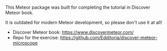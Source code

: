 This Meteor package was built for completing the tutorial in Discover Meteor book.

It is outdated for modern Meteor development, so please don't use it at all!

- Discover Meteor book: <https://www.discovermeteor.com/>
- Repo for the exercise: <https://github.com/Edditoria/discover-meteor-microscope>
